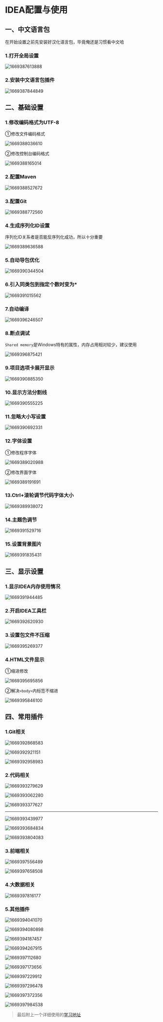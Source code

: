 # IDEA配置与使用

## 一、中文语言包

在开始设置之前先安装好汉化语言包，毕竟俺还是习惯看中文哈

### 1.打开全局设置

![1669387613888](assets/1669387613888.png)

### 2.安装中文语言包插件

![1669387844849](assets/1669387844849.png)

## 二、基础设置

### 1.修改编码格式为UTF-8

①修改文件编码格式

![1669388036610](assets/1669388036610.png)

②修改控制台编码格式

![1669388165014](assets/1669388165014.png)

### 2.配置Maven

![1669388527672](assets/1669388527672.png)

### 3.配置Git

![1669388772560](assets/1669388772560.png)

### 4.生成序列化ID设置

序列化ID关系者是否能反序列化成功，所以十分重要

![1669389636588](assets/1669389636588.png)

### 5.自动导包优化

![1669390344504](assets/1669390344504.png)

### 6.引入同类包到指定个数时变为*

![1669391015562](assets/1669391015562.png)

### 7.自动编译

![1669396246507](assets/1669396246507.png)

### 8.断点调试

`Shared memory`是Windows特有的属性，内存占用相对较少，建议使用

![1669396875421](assets/1669396875421.png)

### 9.项目选项卡展开显示

![1669390885350](assets/1669390885350.png)

### 10.显示方法分割线

![1669390555225](assets/1669390555225.png)

### 11.忽略大小写设置

![1669390692331](assets/1669390692331.png)

### 12.字体设置

①修改程序字体

![1669389020988](assets/1669389020988.png)

②修改界面字体

![1669389191691](assets/1669389191691.png)

### 13.Ctrl+滚轮调节代码字体大小

![1669389938072](assets/1669389938072.png)

### 14.主题色调节

![1669391529716](assets/1669391529716.png)

### 15.设置背景图片

![1669391835431](assets/1669391835431.png)

## 三、显示设置

### 1.显示IDEA内存使用情况

![1669391944485](assets/1669391944485.png)

### 2.开启IDEA工具栏

![1669392620930](assets/1669392620930.png)

### 3.设置包文件不压缩

![1669395269377](assets/1669395269377.png)

### 4.HTML文件显示

①缩进修改

![1669395695856](assets/1669395695856.png)

②解决`<body>`内标签不缩进

![1669395846100](assets/1669395846100.png)

## 四、常用插件

### 1.Git相关

![1669392868583](assets/1669392868583.png)

![1669392921151](assets/1669392921151.png)

![1669392958983](assets/1669392958983.png)

### 2.代码相关

![1669393279629](assets/1669393279629.png)

![1669393062280](assets/1669393062280.png)

![1669393377627](assets/1669393377627.png)

------

![1669393439977](assets/1669393439977.png)

![1669393684834](assets/1669393684834.png)

![1669393804083](assets/1669393804083.png)

### 3.前端相关

![1669397556489](assets/1669397556489.png)

![1669397658508](assets/1669397658508.png)

### 4.大数据相关

![1669397816177](assets/1669397816177.png)

### 5.其他插件

![1669394041070](assets/1669394041070.png)

![1669394080898](assets/1669394080898.png)

![1669394187457](assets/1669394187457.png)

![1669394267915](assets/1669394267915.png)

![1669397112680](assets/1669397112680.png)

![1669397173656](assets/1669397173656.png)

![1669397229912](assets/1669397229912.png)

![1669397296478](assets/1669397296478.png)

![1669397372356](assets/1669397372356.png)

![1669397984538](assets/1669397984538.png)



> 最后附上一个详细使用的[学习地址](http://www.yaotu.net/biancheng/101686.html)




































